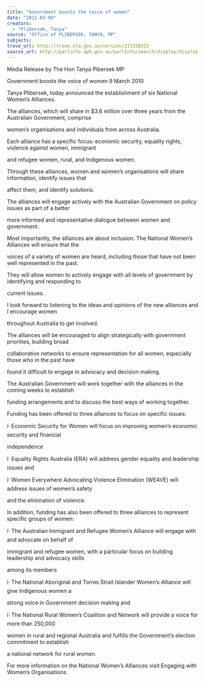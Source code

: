 ```yaml
---
title: "Government boosts the voice of women"
date: "2011-03-09"
creators:
  - "Plibersek, Tanya"
source: "Office of PLIBERSEK, TANYA, MP"
subjects:
trove_url: http://trove.nla.gov.au/version/211350322
source_url: http://parlinfo.aph.gov.au/parlInfo/search/display/display.w3p;query=Id%3A%22media/pressrel/3425427%22
---
```


 

 Media Release by The Hon Tanya Pibersek MP 

 Government boosts the voice of women  9 March 2010 

 Tanya Plibersek, today announced the establishment of six National Women’s Alliances. 

 The alliances, which will share in $3.6 million over three years from the Australian Government, comprise 

 women’s organisations and individuals from across Australia. 

 Each alliance has a specific focus: economic security, equality rights, violence against women, immigrant 

 and refugee women, rural, and Indigenous women. 

 Through these alliances, women and women’s organisations will share information, identify issues that 

 affect them, and identify solutions. 

 The alliances will engage actively with the Australian Government on policy issues as part of a better 

 more informed and representative dialogue between women and government. 

 Most importantly, the alliances are about inclusion. The National Women’s Alliances will ensure that the 

 voices of a variety of women are heard, including those that have not been well represented in the past. 

 They will allow women to actively engage with all levels of government by identifying and responding to 

 current issues. 

 I look forward to listening to the ideas and opinions of the new alliances and I encourage women 

 throughout Australia to get involved. 

 The alliances will be encouraged to align strategically with government priorities, building broad 

 collaborative networks to ensure representation for all women, especially those who in the past have 

 found it difficult to engage in advocacy and decision making. 

 The Australian Government will work together with the alliances in the coming weeks to establish 

 funding arrangements and to discuss the best ways of working together. 

 Funding has been offered to three alliances to focus on specific issues: 

 ï· Economic Security for Women will focus on improving women’s economic security and financial 

 independence 

 ï· Equality Rights Australia (ERA) will address gender equality and leadership issues and 

 ï· Women Everywhere Advocating Violence Elimination (WEAVE) will address issues of women’s safety 

 and the elimination of violence. 

 In addition, funding has also been offered to three alliances to represent specific groups of women: 

 ï· The Australian Immigrant and Refugee Women’s Alliance will engage with and advocate on behalf of 

 immigrant and refugee women, with a particular focus on building leadership and advocacy skills 

 among its members 

 ï· The National Aboriginal and Torres Strait Islander Women’s Alliance will give Indigenous women a 

 strong voice in Government decision making and 

 ï· The National Rural Women’s Coalition and Network will provide a voice for more than 250,000 

 women in rural and regional Australia and fulfills the Government’s election commitment to establish 

 a national network for rural women. 

 For more information on the National Women’s Alliances visit Engaging with Women’s Organisations.   


